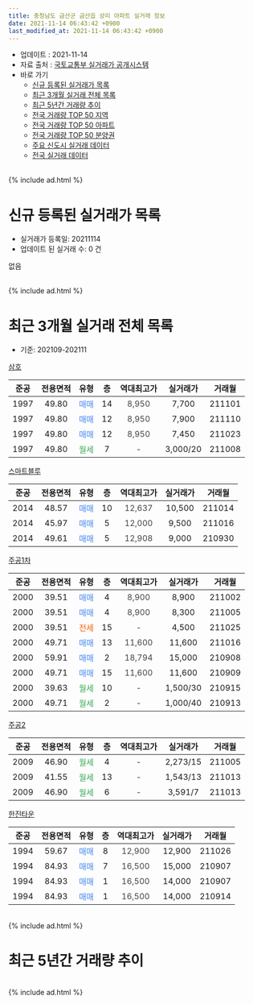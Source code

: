 ```yaml
---
title: 충청남도 금산군 금산읍 상리 아파트 실거래 정보
date: 2021-11-14 06:43:42 +0900
last_modified_at: 2021-11-14 06:43:42 +0900
---
```


* 업데이트 : 2021-11-14
* 자료 출처 : [국토교통부 실거래가 공개시스템](http://rt.molit.go.kr)
* 바로 가기
    * [신규 등록된 실거래가 목록](#신규-등록된-실거래가-목록)
    * [최근 3개월 실거래 전체 목록](#최근-3개월-실거래-전체-목록)
    * [최근 5년간 거래량 추이](#최근-5년간-거래량-추이)
    * [전국 거래량 TOP 50 지역](https://inasie.github.io/apt-trade-info/최근-3개월-전국에서-가장-거래가-많이-발생한-지역)
    * [전국 거래량 TOP 50 아파트](https://inasie.github.io/apt-trade-info/최근-3개월-전국에서-가장-거래가-많이-발생한-아파트)
    * [전국 거래량 TOP 50 분양권](https://inasie.github.io/apt-trade-info/최근-3개월-전국에서-가장-거래가-많이-발생한-분양권)
    * [주요 신도시 실거래 데이터](https://inasie.github.io/apt-trade-info/주요-신도시)
    * [전국 실거래 데이터](https://inasie.github.io/apt-trade-info/전국)
<br>
{% include ad.html %}
<br>

# 신규 등록된 실거래가 목록
* 실거래가 등록일: 20211114
* 업데이트 된 실거래 수: 0 건

없음

<br>
{% include ad.html %}
<br>

# 최근 3개월 실거래 전체 목록
* 기준: 202109-202111


[삼호](https://search.naver.com/search.naver?query=%EC%B6%A9%EC%B2%AD%EB%82%A8%EB%8F%84+%EA%B8%88%EC%82%B0%EA%B5%B0+%EA%B8%88%EC%82%B0%EC%9D%8D+%EC%83%81%EB%A6%AC+%EC%82%BC%ED%98%B8)

|준공|전용면적|유형|층|역대최고가|실거래가|거래월|
|:---:|:---:|:---:|:---:|:---:|:---:|:---:|
|1997|49.80|<span style="color:#4285f3">매매</span>|14|<span style="color:#444444">8,950</span>|7,700|211101|
|1997|49.80|<span style="color:#4285f3">매매</span>|12|<span style="color:#444444">8,950</span>|7,900|211110|
|1997|49.80|<span style="color:#4285f3">매매</span>|12|<span style="color:#444444">8,950</span>|7,450|211023|
|1997|49.80|<span style="color:#34a853">월세</span>|7|<span style="color:#444444">-</span>|3,000/20|211008|

[스마트블루](https://search.naver.com/search.naver?query=%EC%B6%A9%EC%B2%AD%EB%82%A8%EB%8F%84+%EA%B8%88%EC%82%B0%EA%B5%B0+%EA%B8%88%EC%82%B0%EC%9D%8D+%EC%83%81%EB%A6%AC+%EC%8A%A4%EB%A7%88%ED%8A%B8%EB%B8%94%EB%A3%A8)

|준공|전용면적|유형|층|역대최고가|실거래가|거래월|
|:---:|:---:|:---:|:---:|:---:|:---:|:---:|
|2014|48.57|<span style="color:#4285f3">매매</span>|10|<span style="color:#444444">12,637</span>|10,500|211014|
|2014|45.97|<span style="color:#4285f3">매매</span>|5|<span style="color:#444444">12,000</span>|9,500|211016|
|2014|49.61|<span style="color:#4285f3">매매</span>|5|<span style="color:#444444">12,908</span>|9,000|210930|

[주공1차](https://search.naver.com/search.naver?query=%EC%B6%A9%EC%B2%AD%EB%82%A8%EB%8F%84+%EA%B8%88%EC%82%B0%EA%B5%B0+%EA%B8%88%EC%82%B0%EC%9D%8D+%EC%83%81%EB%A6%AC+%EC%A3%BC%EA%B3%B51%EC%B0%A8)

|준공|전용면적|유형|층|역대최고가|실거래가|거래월|
|:---:|:---:|:---:|:---:|:---:|:---:|:---:|
|2000|39.51|<span style="color:#4285f3">매매</span>|4|<span style="color:#444444">8,900</span>|8,900|211002|
|2000|39.51|<span style="color:#4285f3">매매</span>|4|<span style="color:#444444">8,900</span>|8,300|211005|
|2000|39.51|<span style="color:#ff5a00">전세</span>|15|<span style="color:#444444">-</span>|4,500|211025|
|2000|49.71|<span style="color:#4285f3">매매</span>|13|<span style="color:#444444">11,600</span>|11,600|211016|
|2000|59.91|<span style="color:#4285f3">매매</span>|2|<span style="color:#444444">18,794</span>|15,000|210908|
|2000|49.71|<span style="color:#4285f3">매매</span>|15|<span style="color:#444444">11,600</span>|11,600|210909|
|2000|39.63|<span style="color:#34a853">월세</span>|10|<span style="color:#444444">-</span>|1,500/30|210915|
|2000|49.71|<span style="color:#34a853">월세</span>|2|<span style="color:#444444">-</span>|1,000/40|210913|

[주공2](https://search.naver.com/search.naver?query=%EC%B6%A9%EC%B2%AD%EB%82%A8%EB%8F%84+%EA%B8%88%EC%82%B0%EA%B5%B0+%EA%B8%88%EC%82%B0%EC%9D%8D+%EC%83%81%EB%A6%AC+%EC%A3%BC%EA%B3%B52)

|준공|전용면적|유형|층|역대최고가|실거래가|거래월|
|:---:|:---:|:---:|:---:|:---:|:---:|:---:|
|2009|46.90|<span style="color:#34a853">월세</span>|4|<span style="color:#444444">-</span>|2,273/15|211005|
|2009|41.55|<span style="color:#34a853">월세</span>|13|<span style="color:#444444">-</span>|1,543/13|211013|
|2009|46.90|<span style="color:#34a853">월세</span>|6|<span style="color:#444444">-</span>|3,591/7|211013|

[한진타운](https://search.naver.com/search.naver?query=%EC%B6%A9%EC%B2%AD%EB%82%A8%EB%8F%84+%EA%B8%88%EC%82%B0%EA%B5%B0+%EA%B8%88%EC%82%B0%EC%9D%8D+%EC%83%81%EB%A6%AC+%ED%95%9C%EC%A7%84%ED%83%80%EC%9A%B4)

|준공|전용면적|유형|층|역대최고가|실거래가|거래월|
|:---:|:---:|:---:|:---:|:---:|:---:|:---:|
|1994|59.67|<span style="color:#4285f3">매매</span>|8|<span style="color:#444444">12,900</span>|12,900|211026|
|1994|84.93|<span style="color:#4285f3">매매</span>|7|<span style="color:#444444">16,500</span>|15,000|210907|
|1994|84.93|<span style="color:#4285f3">매매</span>|1|<span style="color:#444444">16,500</span>|14,000|210907|
|1994|84.93|<span style="color:#4285f3">매매</span>|1|<span style="color:#444444">16,500</span>|14,000|210914|


<br>
{% include ad.html %}
<br>

# 최근 5년간 거래량 추이


<div style="width:100%;">
    <canvas id="deal_progress" height="200"></canvas>
</div>

<script>
new Chart(document.getElementById("deal_progress"), {
    type: 'line',
    data: {
        labels: ['201611','201612','201701','201702','201703','201704','201705','201706','201707','201708','201709','201710','201711','201712','201801','201802','201803','201804','201805','201806','201807','201808','201809','201810','201811','201812','201901','201902','201903','201904','201905','201906','201907','201908','201909','201910','201911','201912','202001','202002','202003','202004','202005','202006','202007','202008','202009','202010','202011','202012','202101','202102','202103','202104','202105','202106','202107','202108','202109','202110','202111'],
        datasets: [{
            label: '매매',
            pointRadius: 1,
            data: [11, 4, 11, 9, 21, 7, 3, 7, 12, 11, 6, 10, 15, 5, 15, 6, 11, 15, 9, 13, 5, 4, 7, 9, 13, 9, 6, 5, 12, 4, 7, 11, 8, 6, 4, 12, 20, 14, 13, 15, 17, 8, 13, 7, 11, 11, 11, 10, 13, 19, 11, 18, 15, 8, 24, 8, 10, 7, 6, 7, 2],
            borderColor: "rgba(255, 201, 14, 1)",
            backgroundColor: "rgba(255, 201, 14, 0.5)",
            fill: false,
            lineTension: 0
        },{
            label: '전월세',
            pointRadius: 1,
            data: [6, 8, 2, 7, 9, 12, 26, 7, 14, 7, 6, 5, 7, 3, 8, 3, 12, 8, 7, 4, 8, 6, 6, 10, 1, 8, 6, 3, 6, 10, 34, 6, 7, 8, 4, 19, 7, 3, 9, 5, 7, 10, 7, 5, 2, 4, 2, 4, 7, 6, 3, 6, 4, 10, 29, 10, 6, 5, 2, 5, 0],
            borderColor: "rgba(0, 141, 185, 1)",
            backgroundColor: "rgba(0, 141, 185, 0.5)",
            fill: false,
            lineTension: 0
        }
        ]
    },
    options: {
        responsive: true,
        title: {
            display: false
        },
        tooltips: {
            mode: 'index',
            intersect: false
        },
        hover: {
            mode: 'nearest',
            intersect: true
        },
        scales: {
            xAxes: [{
                display: true,
                scaleLabel: {
                    display: true,
                    labelString: '년/월'
                }
            }],
            yAxes: [{
                display: true,
                ticks: {
                    suggestedMin: 0,
                },
                scaleLabel: {
                    display: true,
                    labelString: '실거래 수'
                }
            }]
        }
    }
});

</script>


<br>
{% include ad.html %}
<br>

